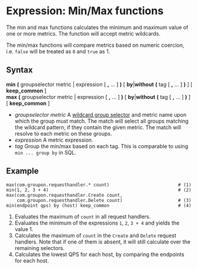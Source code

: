 Expression: Min/Max functions
====

The min and max functions calculates the minimum and maximum value of one or more metrics.
The function will accept metric wildcards.

The min/max functions will compare metrics based on numeric coercion, i.e. ``false`` will be treated as ``0`` and ``true`` as 1.

Syntax
----

**min** **(** groupselector metric | expression [ **,** ... ] **)** [ **by**|**without** **(** tag [ **,** ... ] **)** ] [ **keep_common** ]  
**max** **(** groupselector metric | expression [ **,** ... ] **)** [ **by**|**without** **(** tag [ **,** ... ] **)** ] [ **keep_common** ]

- *groupselector metric*
  A [wildcard group selector](groupselector.md) and metric name upon which the group must match.
  The match will select all groups matching the wildcard pattern, if they contain the given metric.
  The match will resolve to each metric on these groups.
- *expression*
  A metric expression.
- *tag*
  Group the min/max based on each tag.
  This is comparable to using ``min ... group by`` in SQL.

Example
----

    max(com.groupon.requesthandler.* count)                          # (1)
    min(1, 2, 3 + 4)                                                 # (2)
    max(com.groupon.requesthandler.Create count,
        com.groupon.requesthandler.Delete count)                     # (3)
    min(endpoint qps) by (host) keep_common                          # (4)

1. Evaluates the maximum of ``count`` in all request handlers.
2. Evaluates the minimum of the expressions ``1``, ``2``, ``3 + 4`` and yields the value 1.
3. Calculates the maximum of ``count`` in the ``Create`` and ``Delete`` request handlers.
   Note that if one of them is absent, it will still calculate over the remaining selectors.
4. Calculates the lowest QPS for each host, by comparing the endpoints for each host.

